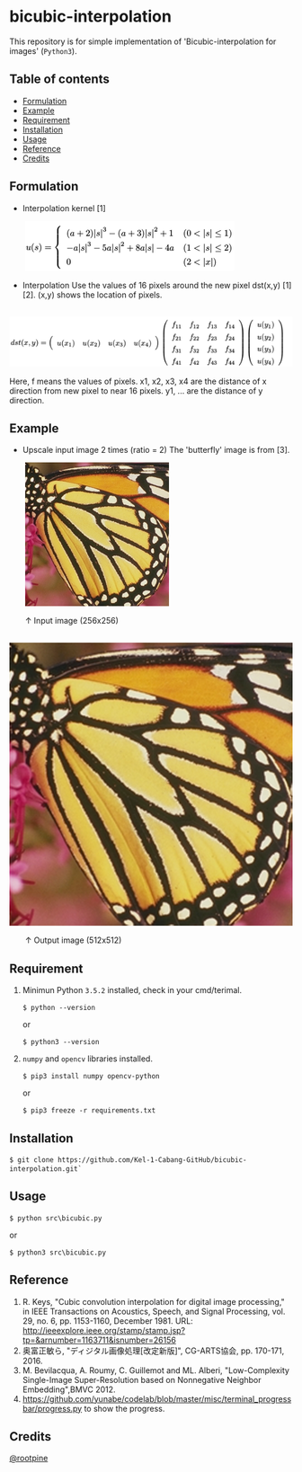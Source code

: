 # bicubic-interpolation
This repository is for simple implementation of 'Bicubic-interpolation for images' (`Python3`).

## Table of contents
  * [Formulation](#Formulation)
  * [Example](#Example)
  * [Requirement](#Requirement)
  * [Installation](#Installation)
  * [Usage](#Usage)
  * [Reference](#Reference)
  * [Credits](#Credits)

## Formulation
  * Interpolation kernel [1]

  &emsp;&emsp;![Formulation](/img/formulation.png)

  * Interpolation
  Use the values of 16 pixels around the new pixel dst(x,y) [1][2]. (x,y) shows the location of pixels.

  &emsp;&emsp;![Formulation2](/img/formulation2.png)

  Here, f means the values of pixels. x1, x2, x3, x4 are the distance of x direction from new pixel to near 16 pixels. y1, ... are the distance of y direction.

## Example
  * Upscale input image 2 times (ratio = 2)
  The 'butterfly' image is from [3].

  &emsp;&emsp;![Input image](/img/butterfly.png)

  &emsp;&emsp;↑ Input image (256x256)

  &emsp;&emsp;![Output image](/img/bicubic_butterfly.png)

  &emsp;&emsp;↑ Output image (512x512)

## Requirement
1. Minimun Python `3.5.2` installed, check in your cmd/terimal.
    ```
    $ python --version
    ```
    or
    ```
    $ python3 --version
    ```

2. `numpy` and `opencv` libraries installed.
    ```
    $ pip3 install numpy opencv-python
    ```
    or
    ```
    $ pip3 freeze -r requirements.txt
    ```

## Installation
```
$ git clone https://github.com/Kel-1-Cabang-GitHub/bicubic-interpolation.git`
```

## Usage
```
$ python src\bicubic.py
```
or
```
$ python3 src\bicubic.py
```

## Reference
  1. R. Keys, "Cubic convolution interpolation for digital image processing," in IEEE Transactions on Acoustics, Speech, and Signal Processing, vol. 29, no. 6, pp. 1153-1160, December 1981. URL: <http://ieeexplore.ieee.org/stamp/stamp.jsp?tp=&arnumber=1163711&isnumber=26156>
  2. 奥富正敏ら, "ディジタル画像処理[改定新版]", CG-ARTS協会, pp. 170-171, 2016.
  3. M. Bevilacqua, A. Roumy, C. Guillemot and ML. Alberi, "Low-Complexity Single-Image Super-Resolution based on Nonnegative Neighbor Embedding",BMVC 2012.
  4. https://github.com/yunabe/codelab/blob/master/misc/terminal_progressbar/progress.py to show the progress.

## Credits
  [@rootpine](https://github.com/rootpine/)